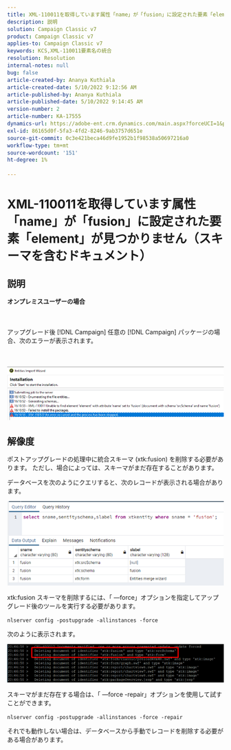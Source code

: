 ```yaml
---
title: XML-110011を取得しています属性「name」が「fusion」に設定された要素「element」が見つかりません（スキーマを含むドキュメント）
description: 説明
solution: Campaign Classic v7
product: Campaign Classic v7
applies-to: Campaign Classic v7
keywords: KCS,XML-110011要素名の統合
resolution: Resolution
internal-notes: null
bug: false
article-created-by: Ananya Kuthiala
article-created-date: 5/10/2022 9:12:56 AM
article-published-by: Ananya Kuthiala
article-published-date: 5/10/2022 9:14:45 AM
version-number: 2
article-number: KA-17555
dynamics-url: https://adobe-ent.crm.dynamics.com/main.aspx?forceUCI=1&pagetype=entityrecord&etn=knowledgearticle&id=957b605d-41d0-ec11-a7b5-0022480a8e40
exl-id: 86165d0f-5fa3-4fd2-8246-9ab3757d651e
source-git-commit: 0c3e421beca46d9fe1952b1f98538a50697216a0
workflow-type: tm+mt
source-wordcount: '151'
ht-degree: 1%

---
```


# XML-110011を取得しています属性「name」が「fusion」に設定された要素「element」が見つかりません（スキーマを含むドキュメント）

## 説明

<b>オンプレミスユーザーの場合</b><br><br> <br><br>アップグレード後 [!DNL Campaign] 任意の [!DNL Campaign] パッケージの場合、次のエラーが表示されます。<br><br> <br><br>![](assets/___967b605d-41d0-ec11-a7b5-0022480a8e40___.png)

## 解像度


ポストアップグレードの処理中に統合スキーマ (xtk:fusion) を削除する必要があります。 ただし、場合によっては、スキーマがまだ存在することがあります。

データベースを次のようにクエリすると、次のレコードが表示される場合があります。

![](assets/5cf5ba8b-f838-ec11-b6e6-000d3a348885.png)

xtk:fusion スキーマを削除するには、「 —force」オプションを指定してアップグレード後のツールを実行する必要があります。

`nlserver config -postupgrade -allinstances -force`

次のように表示されます。

![](assets/406e7298-f938-ec11-b6e6-000d3a348885.png)

スキーマがまだ存在する場合は、「 —force -repair」オプションを使用して試すことができます。

`nlserver config -postupgrade -allinstances -force -repair`

それでも動作しない場合は、データベースから手動でレコードを削除する必要がある場合があります。
